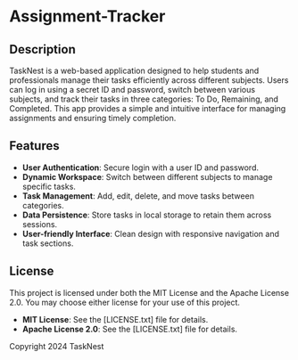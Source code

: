 # Assignment-Tracker

## Description

TaskNest is a web-based application designed to help students and professionals manage their tasks efficiently across different subjects. Users can log in using a secret ID and password, switch between various subjects, and track their tasks in three categories: To Do, Remaining, and Completed. This app provides a simple and intuitive interface for managing assignments and ensuring timely completion.

## Features

- **User Authentication**: Secure login with a user ID and password.
- **Dynamic Workspace**: Switch between different subjects to manage specific tasks.
- **Task Management**: Add, edit, delete, and move tasks between categories.
- **Data Persistence**: Store tasks in local storage to retain them across sessions.
- **User-friendly Interface**: Clean design with responsive navigation and task sections.

## License

This project is licensed under both the MIT License and the Apache License 2.0. You may choose either license for your use of this project.

- **MIT License**: See the [LICENSE.txt] file for details.
- **Apache License 2.0**: See the [LICENSE.txt] file for details.

Copyright 2024 TaskNest

